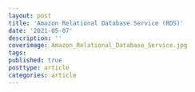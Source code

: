 ```yaml
---
layout: post
title: 'Amazon Relational Database Service (RDS)'
date: '2021-05-07'
description: ''
coverimage: Amazon_Relational_Database_Service.jpg
tags: 
published: true
posttype: article
categories: article
---
```

